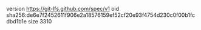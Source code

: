 version https://git-lfs.github.com/spec/v1
oid sha256:de6e7f2452611f906e2a18576159ef52cf20e93f4754d230c0f00b1fcdbd1b1e
size 3310
